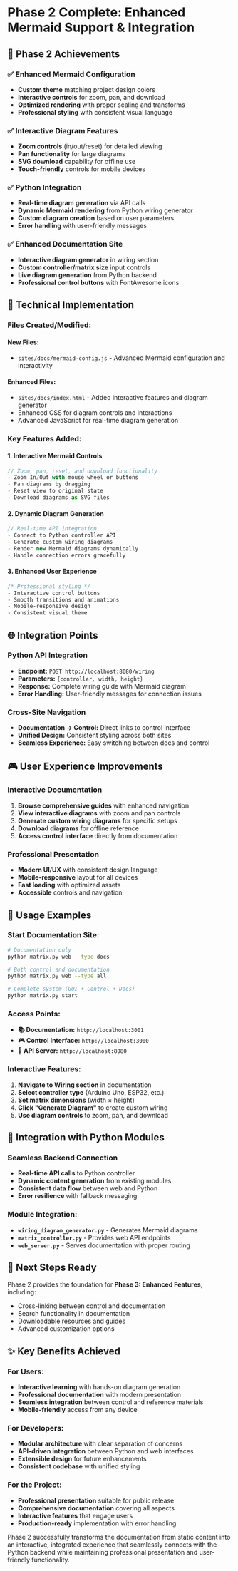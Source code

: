 # Phase 2 Complete: Enhanced Mermaid Support & Integration

## 🎉 Phase 2 Achievements

### ✅ **Enhanced Mermaid Configuration**
- **Custom theme** matching project design colors
- **Interactive controls** for zoom, pan, and download
- **Optimized rendering** with proper scaling and transforms
- **Professional styling** with consistent visual language

### ✅ **Interactive Diagram Features**
- **Zoom controls** (in/out/reset) for detailed viewing
- **Pan functionality** for large diagrams
- **SVG download** capability for offline use
- **Touch-friendly** controls for mobile devices

### ✅ **Python Integration**
- **Real-time diagram generation** via API calls
- **Dynamic Mermaid rendering** from Python wiring generator
- **Custom diagram creation** based on user parameters
- **Error handling** with user-friendly messages

### ✅ **Enhanced Documentation Site**
- **Interactive diagram generator** in wiring section
- **Custom controller/matrix size** input controls
- **Live diagram generation** from Python backend
- **Professional control buttons** with FontAwesome icons

## 🔧 Technical Implementation

### **Files Created/Modified:**

#### New Files:
- `sites/docs/mermaid-config.js` - Advanced Mermaid configuration and interactivity

#### Enhanced Files:
- `sites/docs/index.html` - Added interactive features and diagram generator
- Enhanced CSS for diagram controls and interactions
- Advanced JavaScript for real-time diagram generation

### **Key Features Added:**

#### 1. **Interactive Mermaid Controls**
```javascript
// Zoom, pan, reset, and download functionality
- Zoom In/Out with mouse wheel or buttons
- Pan diagrams by dragging
- Reset view to original state
- Download diagrams as SVG files
```

#### 2. **Dynamic Diagram Generation**
```javascript
// Real-time API integration
- Connect to Python controller API
- Generate custom wiring diagrams
- Render new Mermaid diagrams dynamically
- Handle connection errors gracefully
```

#### 3. **Enhanced User Experience**
```css
/* Professional styling */
- Interactive control buttons
- Smooth transitions and animations
- Mobile-responsive design
- Consistent visual theme
```

## 🌐 Integration Points

### **Python API Integration**
- **Endpoint:** `POST http://localhost:8080/wiring`
- **Parameters:** `{controller, width, height}`
- **Response:** Complete wiring guide with Mermaid diagram
- **Error Handling:** User-friendly messages for connection issues

### **Cross-Site Navigation**
- **Documentation → Control:** Direct links to control interface
- **Unified Design:** Consistent styling across both sites
- **Seamless Experience:** Easy switching between docs and control

## 🎮 User Experience Improvements

### **Interactive Documentation**
1. **Browse comprehensive guides** with enhanced navigation
2. **View interactive diagrams** with zoom and pan controls
3. **Generate custom wiring diagrams** for specific setups
4. **Download diagrams** for offline reference
5. **Access control interface** directly from documentation

### **Professional Presentation**
- **Modern UI/UX** with consistent design language
- **Mobile-responsive** layout for all devices
- **Fast loading** with optimized assets
- **Accessible** controls and navigation

## 🚀 Usage Examples

### **Start Documentation Site:**
```bash
# Documentation only
python matrix.py web --type docs

# Both control and documentation
python matrix.py web --type all

# Complete system (GUI + Control + Docs)
python matrix.py start
```

### **Access Points:**
- **📚 Documentation:** `http://localhost:3001`
- **🎮 Control Interface:** `http://localhost:3000`
- **🔌 API Server:** `http://localhost:8080`

### **Interactive Features:**
1. **Navigate to Wiring section** in documentation
2. **Select controller type** (Arduino Uno, ESP32, etc.)
3. **Set matrix dimensions** (width × height)
4. **Click "Generate Diagram"** to create custom wiring
5. **Use diagram controls** to zoom, pan, and download

## 🔄 Integration with Python Modules

### **Seamless Backend Connection**
- **Real-time API calls** to Python controller
- **Dynamic content generation** from existing modules
- **Consistent data flow** between web and Python
- **Error resilience** with fallback messaging

### **Module Integration:**
- **`wiring_diagram_generator.py`** - Generates Mermaid diagrams
- **`matrix_controller.py`** - Provides web API endpoints
- **`web_server.py`** - Serves documentation with proper routing

## 🎯 Next Steps Ready

Phase 2 provides the foundation for **Phase 3: Enhanced Features**, including:
- Cross-linking between control and documentation
- Search functionality in documentation
- Downloadable resources and guides
- Advanced customization options

## ✨ Key Benefits Achieved

### **For Users:**
- **Interactive learning** with hands-on diagram generation
- **Professional documentation** with modern presentation
- **Seamless integration** between control and reference materials
- **Mobile-friendly** access from any device

### **For Developers:**
- **Modular architecture** with clear separation of concerns
- **API-driven integration** between Python and web interfaces
- **Extensible design** for future enhancements
- **Consistent codebase** with unified styling

### **For the Project:**
- **Professional presentation** suitable for public release
- **Comprehensive documentation** covering all aspects
- **Interactive features** that engage users
- **Production-ready** implementation with error handling

Phase 2 successfully transforms the documentation from static content into an interactive, integrated experience that seamlessly connects with the Python backend while maintaining professional presentation and user-friendly functionality.